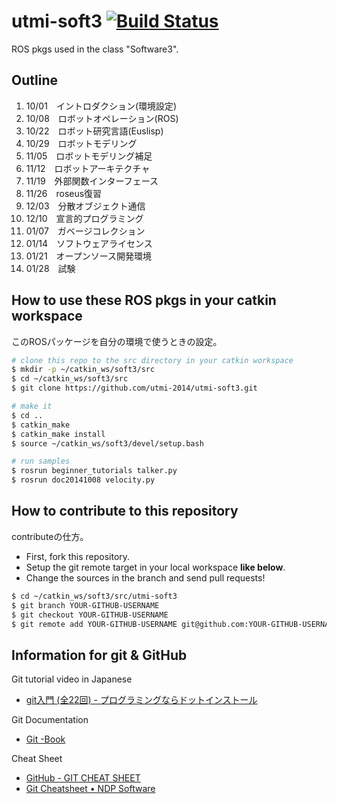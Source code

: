 utmi-soft3 [![Build Status](https://api.travis-ci.org/utmi-2014/utmi-soft3.png)](https://travis-ci.org/utmi-2014/utmi-soft3)
============

ROS pkgs used in the class "Software3".

Outline
---
1. 10/01　イントロダクション(環境設定)
1. 10/08　ロボットオペレーション(ROS)
1. 10/22　ロボット研究言語(Euslisp)
1. 10/29　ロボットモデリング
1. 11/05　ロボットモデリング補足
1. 11/12　ロボットアーキテクチャ
1. 11/19　外部関数インターフェース
1. 11/26　roseus復習
1. 12/03　分散オブジェクト通信
1. 12/10　宣言的プログラミング
1. 01/07　ガベージコレクション
1. 01/14　ソフトウェアライセンス
1. 01/21　オープンソース開発環境
1. 01/28　試験

How to use these ROS pkgs in your catkin workspace
---
このROSパッケージを自分の環境で使うときの設定。
```bash
# clone this repo to the src directory in your catkin workspace
$ mkdir -p ~/catkin_ws/soft3/src
$ cd ~/catkin_ws/soft3/src
$ git clone https://github.com/utmi-2014/utmi-soft3.git

# make it
$ cd ..
$ catkin_make
$ catkin_make install
$ source ~/catkin_ws/soft3/devel/setup.bash

# run samples
$ rosrun beginner_tutorials talker.py
$ rosrun doc20141008 velocity.py
```

How to contribute to this repository
---
contributeの仕方。
* First, fork this repository.
* Setup the git remote target in your local workspace __like below__.
* Change the sources in the branch and send pull requests!
```bash
$ cd ~/catkin_ws/soft3/src/utmi-soft3
$ git branch YOUR-GITHUB-USERNAME
$ git checkout YOUR-GITHUB-USERNAME
$ git remote add YOUR-GITHUB-USERNAME git@github.com:YOUR-GITHUB-USERNAME/utmi-soft3
```

Information for git & GitHub
---
Git tutorial video in Japanese
* [git入門 (全22回) - プログラミングならドットインストール](http://dotinstall.com/lessons/basic_git)

Git Documentation
* [Git -Book](http://git-scm.com/book/ja/v1)

Cheat Sheet
* [GitHub - GIT CHEAT SHEET](https://training.github.com/kit/downloads/github-git-cheat-sheet.pdf)
* [Git Cheatsheet • NDP Software](http://ndpsoftware.com/git-cheatsheet.html)
